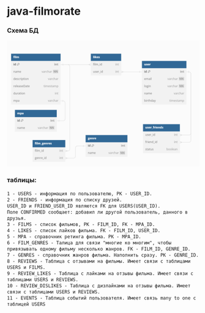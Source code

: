 # java-filmorate

### Схема БД
<picture>
    <source media="(prefers-color-scheme: dark)" srcset="src/main/resources/NewBD.png">
    <img src="src/main/resources/shema.PNG">
</picture>

### таблицы:
```
1 - USERS - информация по пользователю, PK - USER_ID.
2 - FRIENDS - информация по списку друзей.
USER_ID и FRIEND_USER_ID являются FK для USERS(USER_ID).
Поле CONFIRMED сообщает: добавил ли другой пользователь, данного в друзья.
3 - FILMS - список фильмов, PK - FILM_ID, FK - MPA_ID.
4 - LIKES - список лайков фильма. FK - FILM_ID, USER_ID.
5 - MPA - справочник ретинга фильма. PK - MPA_ID.
6 - FILM_GENRES - Талица для связи "многие ко многим", чтобы привязывать одному фильму несколько жанров. FK - FILM_ID, GENRE_ID.
7 - GENRES - справочник жанров фильма. Наполнить сразу. PK - GENRE_ID.
8 - REVIEWS - Таблица с отзывами на фильмы. Имеет связи с таблицами USERS и FILMS.
9 - REVIEW_LIKES - Таблица с лайками на отзывы фильма. Имеет связи с таблицами USERS и REVIEWS.
10 - REVIEW_DISLIKES - Таблица с дизлайками на отзывы фильма. Имеет связи с таблицами USERS и REVIEWS.
11 - EVENTS - Таблица событий пользователя. Имеет связь many to one с таблицей USERS

```